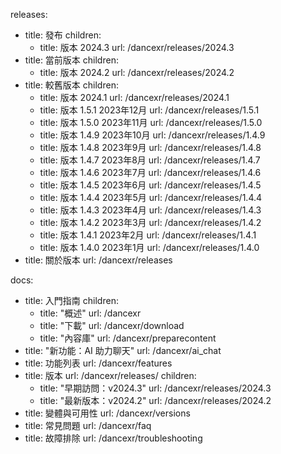 releases:
  - title: 發布
    children:
    - title: 版本 2024.3
      url: /dancexr/releases/2024.3
  - title: 當前版本
    children:
    - title: 版本 2024.2
      url: /dancexr/releases/2024.2
  - title: 較舊版本
    children:
    - title: 版本 2024.1
      url: /dancexr/releases/2024.1
    - title: 版本 1.5.1 2023年12月
      url: /dancexr/releases/1.5.1
    - title: 版本 1.5.0 2023年11月
      url: /dancexr/releases/1.5.0
    - title: 版本 1.4.9 2023年10月
      url: /dancexr/releases/1.4.9
    - title: 版本 1.4.8 2023年9月
      url: /dancexr/releases/1.4.8
    - title: 版本 1.4.7 2023年8月
      url: /dancexr/releases/1.4.7
    - title: 版本 1.4.6 2023年7月
      url: /dancexr/releases/1.4.6
    - title: 版本 1.4.5 2023年6月
      url: /dancexr/releases/1.4.5
    - title: 版本 1.4.4 2023年5月
      url: /dancexr/releases/1.4.4
    - title: 版本 1.4.3 2023年4月
      url: /dancexr/releases/1.4.3
    - title: 版本 1.4.2 2023年3月
      url: /dancexr/releases/1.4.2
    - title: 版本 1.4.1 2023年2月
      url: /dancexr/releases/1.4.1
    - title: 版本 1.4.0 2023年1月
      url: /dancexr/releases/1.4.0
  - title: 關於版本
    url: /dancexr/releases

docs:
  - title: 入門指南
    children:
      - title: "概述"
        url: /dancexr
      - title: "下載"
        url: /dancexr/download
      - title: "內容庫"
        url: /dancexr/preparecontent
  - title: "新功能：AI 助力聊天"
    url: /dancexr/ai_chat
  - title: 功能列表
    url: /dancexr/features
  - title: 版本
    url: /dancexr/releases/
    children:
    - title: "早期訪問：v2024.3"
      url: /dancexr/releases/2024.3
    - title: "最新版本：v2024.2"
      url: /dancexr/releases/2024.2
  - title: 變體與可用性
    url: /dancexr/versions
  - title: 常見問題
    url: /dancexr/faq
  - title: 故障排除
    url: /dancexr/troubleshooting